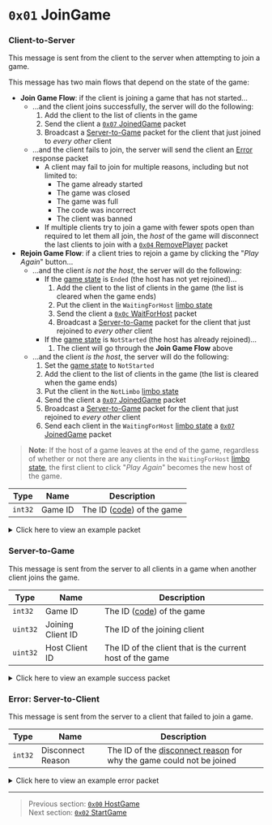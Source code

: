 # `0x01` JoinGame

### Client-to-Server

This message is sent from the client to the server when attempting to join a game.

This message has two main flows that depend on the state of the game:

- **Join Game Flow**: if the client is joining a game that has not started...
    - ...and the client joins successfully, the server will do the following:
        1. Add the client to the list of clients in the game
        1. Send the client a [`0x07` JoinedGame](07_joinedgame.md) packet
        1. Broadcast a [Server-to-Game](#server-to-game) packet for the client that just joined to *every other* client
    - ...and the client fails to join, the server will send the client an [Error](#error-server-to-client) response packet
        - A client may fail to join for multiple reasons, including but not limited to:
            - The game already started
            - The game was closed
            - The game was full
            - The code was incorrect
            - The client was banned
        - If multiple clients try to join a game with fewer spots open than required to let them all join, the *host* of the game will disconnect the last clients to join with a [`0x04` RemovePlayer](04_removeplayer.md#server-to-game) packet
- **Rejoin Game Flow**: if a client tries to rejoin a game by clicking the "*Play Again*" button...
    - ...and the client *is not the host*, the server will do the following:
        - If the [game state](../01_packet_structure/06_enums.md#gamestate) is `Ended` (the host has not yet rejoined)...
            1. Add the client to the list of clients in the game (the list is cleared when the game ends)
            1. Put the client in the `WaitingForHost` [limbo state](../01_packet_structure/06_enums.md#limbostate)
            1. Send the client a [`0x0c` WaitForHost](12_waitforhost.md) packet
            1. Broadcast a [Server-to-Game](#server-to-game) packet for the client that just rejoined to *every other* client
        - If the [game state](../01_packet_structure/06_enums.md#gamestate) is `NotStarted` (the host has already rejoined)...
            1. The client will go through the **Join Game Flow** above
    - ...and the client *is the host*, the server will do the following:
        1. Set the [game state](../01_packet_structure/06_enums.md#gamestate) to `NotStarted`
        1. Add the client to the list of clients in the game (the list is cleared when the game ends)
        1. Put the client in the `NotLimbo` [limbo state](../01_packet_structure/06_enums.md#limbostate)
        1. Send the client a [`0x07` JoinedGame](07_joinedgame.md) packet
        1. Broadcast a [Server-to-Game](#server-to-game) packet for the client that just rejoined to *every other* client
        1. Send each client in the `WaitingForHost` [limbo state](../01_packet_structure/06_enums.md#limbostate) a [`0x07` JoinedGame](07_joinedgame.md) packet

> **Note**: If the host of a game leaves at the end of the game, regardless of whether or not there are any clients in the `WaitingForHost` [limbo state](../01_packet_structure/06_enums.md#limbostate), the first client to click "*Play Again*" becomes the new host of the game.

| Type | Name | Description |
| --- | --- | --- |
| `int32` | Game ID | The ID ([code](../07_miscellaneous/02_converting_game_ids_to_and_from_game_codes.md)) of the game |

<details>
    <summary>Click here to view an example packet</summary>

```
01              # Reliable packet
0003            # Nonce
040001          # Hazel message (tag of 0x01 = JoinGame)
    d3503f8a    # Game ID: -1975562029 (REDSUS)
```
</details>

### Server-to-Game

This message is sent from the server to all clients in a game when another client joins the game.

| Type | Name | Description |
| --- | --- | --- |
| `int32` | Game ID | The ID ([code](../07_miscellaneous/02_converting_game_ids_to_and_from_game_codes.md)) of the game |
| `uint32` | Joining Client ID | The ID of the joining client |
| `uint32` | Host Client ID | The ID of the client that is the current host of the game |

<details>
    <summary>Click here to view an example success packet</summary>

```
01              # Reliable packet
001b            # Nonce
0c0001          # Hazel message (tag of 0x01 = JoinGame)
    d3503f8a    # Game ID: -1975562029 (REDSUS)
    58c90400    # Joining Client ID: 313688
    4ec20400    # Host Client ID: 311886
```
</details>

### Error: Server-to-Client

This message is sent from the server to a client that failed to join a game.

| Type | Name | Description |
| --- | --- | --- |
| `int32` | Disconnect Reason | The ID of the [disconnect reason](../01_packet_structure/06_enums.md#disconnectreason) for why the game could not be joined |

<details>
    <summary>Click here to view an example error packet</summary>

```
01              # Reliable packet
0001            # Nonce
040001          # Hazel message (tag of 0x01 = JoinGame)
    01000000    # Disconnect Reason: 1 (GAME_FULL)
```
</details>

---

> Previous section: [`0x00` HostGame](00_hostgame.md)<br>
> Next section: [`0x02` StartGame](02_startgame.md)
